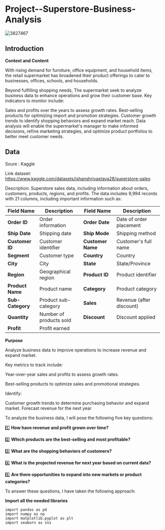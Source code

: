 # Project--Superstore-Business-Analysis

![3827467](https://github.com/user-attachments/assets/927bd9ec-a755-4603-8f12-5eccb32e5fbb)

## Introduction

**Context and Content**

With rising demand for furniture, office equipment, and household items, the retail supermarket has broadened their product offerings to cater to businesses, offices, schools, and households.

Beyond fulfilling shopping needs, The supermarket seek to analyze business data to enhance operations and grow their customer base. Key indicators to monitor include:

Sales and profits over the years to assess growth rates.
Best-selling products for optimizing import and promotion strategies.
Customer growth trends to identify shopping behaviors and expand market reach.
Data analysis will enable the supermarket's manager to make informed decisions, refine marketing strategies, and optimize product portfolios to better meet customer needs.

## Data 

Soure : Kaggle

Link dataset: https://www.kaggle.com/datasets/ishanshrivastava28/superstore-sales

Description: Superstore sales data, including information about orders, customers, products, regions, and profits. 
The data includes 9,994 records with 21 columns, including important information such as:

| Field Name       | Description             | Field Name       | Description             |
|-----------------|------------------------|-----------------|------------------------|
| **Order ID**    | Order information      | **Order Date**  | Date of order placement |
| **Ship Date**   | Shipping date          | **Ship Mode**   | Shipping method         |
| **Customer ID** | Customer identifier    | **Customer Name** | Customer's full name   |
| **Segment**     | Customer type          | **Country**     | Country                |
| **City**        | City                    | **State**       | State/Province         |
| **Region**      | Geographical region    | **Product ID**  | Product identifier     |
| **Product Name** | Product name          | **Category**    | Product category       |
| **Sub-Category** | Product sub-category  | **Sales**       | Revenue (after discount) |
| **Quantity**    | Number of products sold | **Discount**    | Discount applied       |
| **Profit**      | Profit earned           |                 |                        |


**Purpose**

Analyze business data to improve operations to increase revenue and expand market.

Key metrics to track include:

Year-over-year sales and profits to assess growth rates.

Best-selling products to optimize sales and promotional strategies.

Identify:

Customer growth trends to determine purchasing behavior and expand market.
Forecast revenue for the next year

To analyze the business data, I will pose the following five key questions:

1️⃣ **How have revenue and profit grown over time?**  

2️⃣ **Which products are the best-selling and most profitable?**  

3️⃣ **What are the shopping behaviors of customers?**  

4️⃣ **What is the projected revenue for next year based on current data?**  

5️⃣ **Are there opportunities to expand into new markets or product categories?**  

To answer these questions, I have taken the following approach:

**Import all the needed libraries**
```
import pandas as pd
import numpy as np
import matplotlib.pyplot as plt
import seaborn as sns
```
